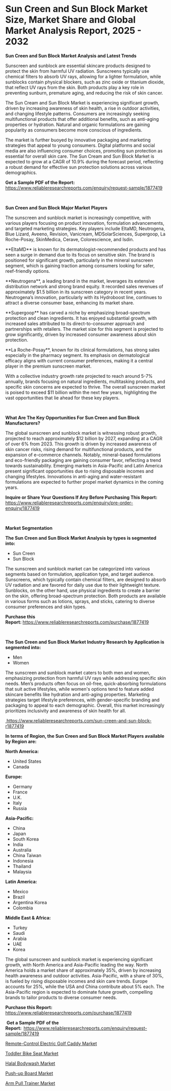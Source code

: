 <p><h1>Sun Creen and Sun Block Market Size, Market Share and Global Market Analysis Report, 2025 - 2032</h1></p><p><strong>Sun Creen and Sun Block Market Analysis and Latest Trends</strong></p>
<p><p>Sunscreen and sunblock are essential skincare products designed to protect the skin from harmful UV radiation. Sunscreens typically use chemical filters to absorb UV rays, allowing for a lighter formulation, while sunblocks contain physical blockers, such as zinc oxide or titanium dioxide, that reflect UV rays from the skin. Both products play a key role in preventing sunburn, premature aging, and reducing the risk of skin cancer.</p><p>The Sun Cream and Sun Block Market is experiencing significant growth, driven by increasing awareness of skin health, a rise in outdoor activities, and changing lifestyle patterns. Consumers are increasingly seeking multifunctional products that offer additional benefits, such as anti-aging properties or hydration. Natural and organic formulations are gaining popularity as consumers become more conscious of ingredients. </p><p>The market is further buoyed by innovative packaging and marketing strategies that appeal to young consumers. Digital platforms and social media are also influencing consumer choices, promoting sun protection as essential for overall skin care. The Sun Cream and Sun Block Market is expected to grow at a CAGR of 10.9% during the forecast period, reflecting a robust demand for effective sun protection solutions across various demographics.</p></p>
<p><strong>Get a Sample PDF of the Report:&nbsp;</strong> <a href="https://www.reliableresearchreports.com/enquiry/request-sample/1877419?utm_campaign=37&utm_medium=2&utm_source=Github&utm_content=ia&utm_term=05042025&utm_id=sun-creen-and-sun-block">https://www.reliableresearchreports.com/enquiry/request-sample/1877419</a></p>
<p>&nbsp;</p>
<p><strong>Sun Creen and Sun Block Major Market Players</strong></p>
<p><p>The sunscreen and sunblock market is increasingly competitive, with various players focusing on product innovation, formulation advancements, and targeted marketing strategies. Key players include EltaMD, Neutrogena, Blue Lizard, Aveeno, Revision, Vanicream, MDSolarSciences, Supergoop, La Roche-Posay, SkinMedica, Cerave, Colorescience, and Isdin.</p><p>**EltaMD** is known for its dermatologist-recommended products and has seen a surge in demand due to its focus on sensitive skin. The brand is positioned for significant growth, particularly in the mineral sunscreen segment, which is gaining traction among consumers looking for safer, reef-friendly options.</p><p>**Neutrogena**, a leading brand in the market, leverages its extensive distribution network and strong brand equity. It recorded sales revenues of approximately $1.5 billion in its sunscreen category in recent years. Neutrogena’s innovation, particularly with its Hydroboost line, continues to attract a diverse consumer base, enhancing its market share.</p><p>**Supergoop** has carved a niche by emphasizing broad-spectrum protection and clean ingredients. It has enjoyed substantial growth, with increased sales attributed to its direct-to-consumer approach and partnerships with retailers. The market size for this segment is projected to grow significantly, driven by increased consumer awareness about skin protection.</p><p>**La Roche-Posay**, known for its clinical formulations, has strong sales especially in the pharmacy segment. Its emphasis on dermatological efficacy aligns with current consumer preferences, making it a central player in the premium sunscreen market. </p><p>With a collective industry growth rate projected to reach around 5-7% annually, brands focusing on natural ingredients, multitasking products, and specific skin concerns are expected to thrive. The overall sunscreen market is poised to exceed $11 billion within the next few years, highlighting the vast opportunities that lie ahead for these key players.</p></p>
<p>&nbsp;</p>
<p><strong>What Are The Key Opportunities For Sun Creen and Sun Block Manufacturers?</strong></p>
<p><p>The global sunscreen and sunblock market is witnessing robust growth, projected to reach approximately $12 billion by 2027, expanding at a CAGR of over 6% from 2023. This growth is driven by increased awareness of skin cancer risks, rising demand for multifunctional products, and the expansion of e-commerce channels. Notably, mineral-based formulations and eco-friendly packaging are gaining consumer favor, reflecting a trend towards sustainability. Emerging markets in Asia-Pacific and Latin America present significant opportunities due to rising disposable incomes and changing lifestyles. Innovations in anti-aging and water-resistant formulations are expected to further propel market dynamics in the coming years.</p></p>
<p><strong>Inquire or Share Your Questions If Any Before Purchasing This Report:</strong> <a href="https://www.reliableresearchreports.com/enquiry/pre-order-enquiry/1877419?utm_campaign=37&utm_medium=2&utm_source=Github&utm_content=ia&utm_term=05042025&utm_id=sun-creen-and-sun-block">https://www.reliableresearchreports.com/enquiry/pre-order-enquiry/1877419</a></p>
<p>&nbsp;</p>
<p><strong>Market Segmentation</strong></p>
<p><strong>The Sun Creen and Sun Block Market Analysis by types is segmented into:</strong></p>
<p><ul><li>Sun Creen</li><li>Sun Block</li></ul></p>
<p><p>The sunscreen and sunblock market can be categorized into various segments based on formulation, application type, and target audience. Sunscreens, which typically contain chemical filters, are designed to absorb UV radiation and are favored for daily use due to their lightweight texture. Sunblocks, on the other hand, use physical ingredients to create a barrier on the skin, offering broad-spectrum protection. Both products are available in various forms such as lotions, sprays, and sticks, catering to diverse consumer preferences and skin types.</p></p>
<p><strong>Purchase this Report:&nbsp;</strong><a href="https://www.reliableresearchreports.com/purchase/1877419?utm_campaign=37&utm_medium=2&utm_source=Github&utm_content=ia&utm_term=05042025&utm_id=sun-creen-and-sun-block">https://www.reliableresearchreports.com/purchase/1877419</a></p>
<p>&nbsp;</p>
<p><strong>The Sun Creen and Sun Block Market Industry Research by Application is segmented into:</strong></p>
<p><ul><li>Men</li><li>Women</li></ul></p>
<p><p>The sunscreen and sunblock market caters to both men and women, emphasizing protection from harmful UV rays while addressing specific skin needs. Men’s products often focus on oil-free, quick-absorbing formulations that suit active lifestyles, while women's options tend to feature added skincare benefits like hydration and anti-aging properties. Marketing strategies target lifestyle preferences, with gender-specific branding and packaging to appeal to each demographic. Overall, this market increasingly prioritizes inclusivity and awareness of skin health for all.</p></p>
<p><a href="https://www.reliableresearchreports.com/sun-creen-and-sun-block-r1877419?utm_campaign=37&utm_medium=2&utm_source=Github&utm_content=ia&utm_term=05042025&utm_id=sun-creen-and-sun-block">&nbsp;https://www.reliableresearchreports.com/sun-creen-and-sun-block-r1877419</a></p>
<p><strong>In terms of Region, the Sun Creen and Sun Block Market Players available by Region are:</strong></p>
<p>
    <p> <strong> North America: </strong>
        <ul>
            <li>United States</li>
            <li>Canada</li>
        </ul>
        </p> 
    <p> <strong> Europe: </strong>
        <ul>
            <li>Germany</li>
            <li>France</li>
            <li>U.K.</li>
            <li>Italy</li>
            <li>Russia</li>
        </ul>
        </p> 
    <p> <strong> Asia-Pacific: </strong>
        <ul>
            <li>China</li>
            <li>Japan</li>
            <li>South Korea</li>
            <li>India</li>
            <li>Australia</li>
            <li>China Taiwan</li>
            <li>Indonesia</li>
            <li>Thailand</li>
            <li>Malaysia</li>
        </ul>
        </p> 
    <p> <strong> Latin America: </strong>
        <ul>
            <li>Mexico</li>
            <li>Brazil</li>
            <li>Argentina Korea</li>
            <li>Colombia</li>
        </ul>
        </p> 
    <p> <strong> Middle East & Africa: </strong>
        <ul>
            <li>Turkey</li>
            <li>Saudi</li>
            <li>Arabia</li>
            <li>UAE</li>
            <li>Korea</li>
        </ul>
    </p>
    </p>
<p><p>The global sunscreen and sunblock market is experiencing significant growth, with North America and Asia-Pacific leading the way. North America holds a market share of approximately 35%, driven by increasing health awareness and outdoor activities. Asia-Pacific, with a share of 30%, is fueled by rising disposable incomes and skin care trends. Europe accounts for 25%, while the USA and China contribute about 5% each. The Asia-Pacific region is expected to dominate future growth, compelling brands to tailor products to diverse consumer needs.</p></p>
<p><strong>Purchase this Report: </strong><a href="https://www.reliableresearchreports.com/purchase/1877419?utm_campaign=37&utm_medium=2&utm_source=Github&utm_content=ia&utm_term=05042025&utm_id=sun-creen-and-sun-block">https://www.reliableresearchreports.com/purchase/1877419</a></p>
<p>&nbsp;<strong>Get a Sample PDF of the Report:&nbsp;&nbsp;</strong><a href="https://www.reliableresearchreports.com/enquiry/request-sample/1877419?utm_campaign=37&utm_medium=2&utm_source=Github&utm_content=ia&utm_term=05042025&utm_id=sun-creen-and-sun-block">https://www.reliableresearchreports.com/enquiry/request-sample/1877419</a></p>
<p><strong></strong></p>
<p><p><a href="https://github.com/tineamonaya/Market-Research-Report-List-1/blob/main/remote-control-electric-golf-caddy-market.md?utm_campaign=37&utm_medium=2&utm_source=Github&utm_content=ia&utm_term=05042025&utm_id=sun-creen-and-sun-block">Remote-Control Electric Golf Caddy Market</a></p><p><a href="https://github.com/koopalujale2/Market-Research-Report-List-1/blob/main/toddler-bike-seat-market.md?utm_campaign=37&utm_medium=2&utm_source=Github&utm_content=ia&utm_term=05042025&utm_id=sun-creen-and-sun-block">Toddler Bike Seat Market</a></p><p><a href="https://github.com/lecaneidreks/Market-Research-Report-List-1/blob/main/halal-bodywash-market.md?utm_campaign=37&utm_medium=2&utm_source=Github&utm_content=ia&utm_term=05042025&utm_id=sun-creen-and-sun-block">Halal Bodywash Market</a></p><p><a href="https://github.com/rigelciara0p/Market-Research-Report-List-1/blob/main/push-up-board-market.md?utm_campaign=37&utm_medium=2&utm_source=Github&utm_content=ia&utm_term=05042025&utm_id=sun-creen-and-sun-block">Push-up Board Market</a></p><p><a href="https://github.com/porstheftyux/Market-Research-Report-List-1/blob/main/arm-pull-trainer-market.md?utm_campaign=37&utm_medium=2&utm_source=Github&utm_content=ia&utm_term=05042025&utm_id=sun-creen-and-sun-block">Arm Pull Trainer Market</a></p></p>